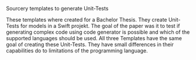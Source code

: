 Sourcery templates to generate Unit-Tests 

These templates where created for a Bachelor Thesis. They create Unit-Tests for models in a Swift projekt. The goal of the paper was it to test if generating complex code using code generator is possible and which of the supported languages should be used.
All three Templates have the same goal of creating these Unit-Tests. They have small differences in their capabilities do to limitations of the programming language.
